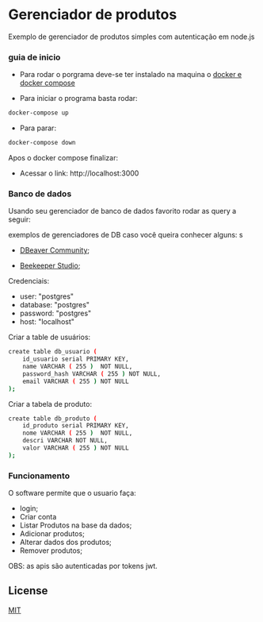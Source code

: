 # Gerenciador de produtos

Exemplo de gerenciador de produtos simples com autenticação em node.js

### guia de inicio

- Para rodar o porgrama deve-se ter instalado na maquina o [docker e docker compose](https://docs.docker.com/get-docker/)

- Para iniciar o programa basta rodar:

```bash
docker-compose up
```

- Para parar:

```bash
docker-compose down
```

Apos o docker compose finalizar:

- Acessar o link: http://localhost:3000

### Banco de dados

Usando seu gerenciador de banco de dados favorito rodar as query a seguir:

exemplos de gerenciadores de DB caso você queira conhecer alguns:
s

- [DBeaver Community](https://dbeaver.io/);

- [Beekeeper Studio](https://www.beekeeperstudio.io/);

Credenciais:

- user: "postgres"
- database: "postgres"
- password: "postgres"
- host: "localhost"

Criar a table de usuários:

```bash
create table db_usuario (
    id_usuario serial PRIMARY KEY,
	name VARCHAR ( 255 )  NOT NULL,
	password_hash VARCHAR ( 255 ) NOT NULL,
	email VARCHAR ( 255 ) NOT NULL
);
```

Criar a tabela de produto:

```bash
create table db_produto (
    id_produto serial PRIMARY KEY,
	nome VARCHAR ( 255 )  NOT NULL,
	descri VARCHAR NOT NULL,
	valor VARCHAR ( 255 ) NOT NULL
);
```

### Funcionamento

O software permite que o usuario faça:

- login;
- Criar conta
- Listar Produtos na base da dados;
- Adicionar produtos;
- Alterar dados dos produtos;
- Remover produtos;

OBS: as apis são autenticadas por tokens jwt.

## License

[MIT](https://choosealicense.com/licenses/mit/)
